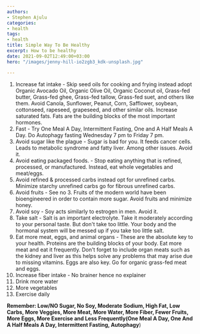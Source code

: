 ```yaml
---
authors:
- Stephen Ajulu
categories:
- health
tags:
- health
title: Simple Way To Be Healthy
excerpt: How to be healthy
date: 2021-09-02T12:49:00+03:00
hero: "/images/jenny-hill-io2zgb3_kdk-unsplash.jpg"

---
```

 1. Increase fat intake - Skip seed oils for cooking and frying instead adopt Organic Avocado Oil,  Organic Olive Oil, Organic Coconut oil, Grass-fed butter, Grass-fed ghee, Grass-fed tallow, Grass-fed suet, and others like them. Avoid Canola, Sunflower, Peanut, Corn, Safflower, soybean, cottonseed, rapeseed, grapeseed, and other similar oils. Increase saturated fats. Fats are the building blocks of the most important hormones. 
 2. Fast - Try One Meal A Day, Intermittent Fasting, One and A Half Meals A Day. Do Autophagy fasting Wednesday 7 pm to Friday 7 pm.
 3. Avoid sugar like the plague - Sugar is bad for you. It feeds cancer cells. Leads to metabolic syndrome and fatty liver. Among other issues. Avoid it.
 4. Avoid eating packaged foods. - Stop eating anything that is refined, processed, or manufactured. Instead, eat whole vegetables and meat/eggs. 
 5. Avoid refined & processed carbs instead opt for unrefined carbs. Minimize starchy unrefined carbs go for fibrous unrefined carbs.
 6. Avoid fruits - See no 3. Fruits of the modern world have been bioengineered in order to contain more sugar. Avoid fruits and minimize honey.
 7. Avoid soy - Soy acts similarly to estrogen in men. Avoid it.
 8. Take salt - Salt is an important electrolyte. Take it moderately according to your personal taste. But don't take too little. Your body and the hormonal system will be messed up if you take too little salt.
 9. Eat more meat, eggs, and animal organs - These are the absolute key to your health. Proteins are the building blocks of your body. Eat more meat and eat it frequently. Don't forget to include organ meats such as the kidney and liver as this helps solve any problems that may arise due to missing vitamins. Eggs are also key. Go for organic grass-fed meat and eggs.
10. Increase fiber intake - No brainer hence no explainer
11. Drink more water
12. More vegetables
13. Exercise daily

**Remember: Low/NO Sugar, No Soy, Moderate Sodium, High Fat, Low Carbs, More Veggies, More Meat, More Water, More Fiber, Fewer Fruits, More Eggs, More Exercise and Less Frequently(One Meal A Day, One And A Half Meals A Day, Intermittent Fasting, Autophagy**)
